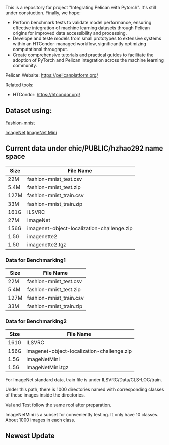 This is a repository for project "Integrating Pelican with Pytorch". It's still under constuction. Finally, we hope:

- Perform benchmark tests to validate model performance, ensuring effective integration of machine learning datasets through Pelican origins for improved data accessibility and processing.
- Develope and teste models from small prototypes to extensive systems within an HTCondor-managed workflow, significantly optimizing computational throughput.
- Create comprehensive tutorials and practical guides to facilitate the adoption of PyTorch and Pelican integration across the machine learning community.

Pelican Website: https://pelicanplatform.org/

Related tools:

- HTCondor: https://htcondor.org/

## Dataset using:

[Fashion-mnist](https://www.kaggle.com/datasets/zalando-research/fashionmnist)

[ImageNet](https://www.kaggle.com/c/imagenet-object-localization-challenge/overview/description)
[ImageNet Mini](https://github.com/fastai/imagenette)

## Current data under chic/PUBLIC/hzhao292 name space

| Size | File Name                                  |
| ---- | ------------------------------------------ |
| 22M  | fashion-mnist_test.csv                     |
| 5.4M | fashion-mnist_test.zip                     |
| 127M | fashion-mnist_train.csv                    |
| 33M  | fashion-mnist_train.zip                    |
| 161G | ILSVRC                                     |
| 27M  | ImageNet                                   |
| 156G | imagenet-object-localization-challenge.zip |
| 1.5G | imagenette2                                |
| 1.5G | imagenette2.tgz                            |

### Data for Benchmarking1

| Size | File Name               |
| ---- | ----------------------- |
| 22M  | fashion-mnist_test.csv  |
| 5.4M | fashion-mnist_test.zip  |
| 127M | fashion-mnist_train.csv |
| 33M  | fashion-mnist_train.zip |

### Data for Benchmarking2

| Size | File Name                                  |
| ---- | ------------------------------------------ |
| 161G | ILSVRC                                     |
| 156G | imagenet-object-localization-challenge.zip |
| 1.5G | ImageNetMini                               |
| 1.5G | ImageNetMini.tgz                           |

For ImageNet standard data, train file is under ILSVRC/Data/CLS-LOC/train. 

Under this path, there is 1000 directories named with corresponding classes of these images inside the directories. 

Val and Test follow the same rool after preparation. 

ImageNetMini is a subset for conveniently testing.  It only have 10 classes. About 1000 images in each class.



## Newest Update

